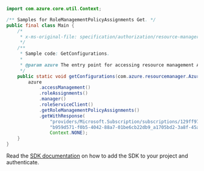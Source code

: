 ```java
import com.azure.core.util.Context;

/** Samples for RoleManagementPolicyAssignments Get. */
public final class Main {
    /*
     * x-ms-original-file: specification/authorization/resource-manager/Microsoft.Authorization/stable/2020-10-01/examples/GetRoleManagementPolicyAssignmentByName.json
     */
    /**
     * Sample code: GetConfigurations.
     *
     * @param azure The entry point for accessing resource management APIs in Azure.
     */
    public static void getConfigurations(com.azure.resourcemanager.AzureResourceManager azure) {
        azure
            .accessManagement()
            .roleAssignments()
            .manager()
            .roleServiceClient()
            .getRoleManagementPolicyAssignments()
            .getWithResponse(
                "providers/Microsoft.Subscription/subscriptions/129ff972-28f8-46b8-a726-e497be039368",
                "b959d571-f0b5-4042-88a7-01be6cb22db9_a1705bd2-3a8f-45a5-8683-466fcfd5cc24",
                Context.NONE);
    }
}
```

Read the [SDK documentation](https://github.com/Azure/azure-sdk-for-java/blob/azure-resourcemanager_2.15.0/sdk/resourcemanager/azure-resourcemanager/README.md) on how to add the SDK to your project and authenticate.
